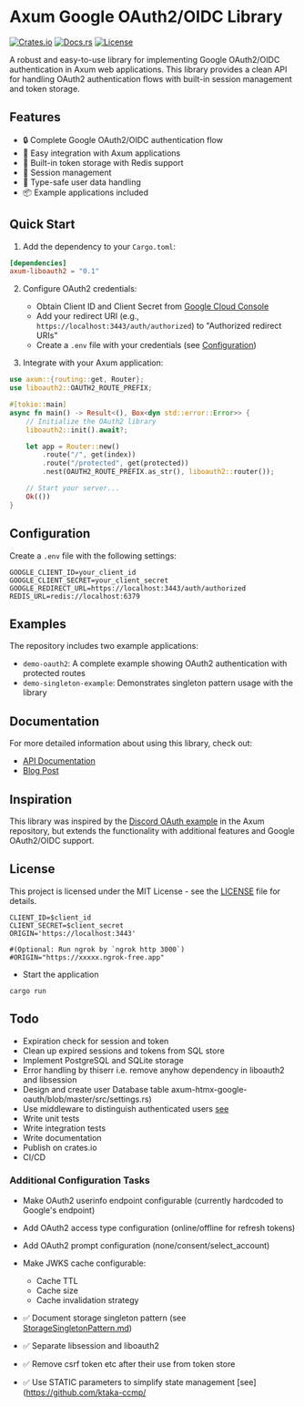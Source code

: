 # Axum Google OAuth2/OIDC Library

[![Crates.io](https://img.shields.io/crates/v/axum-liboauth2)](https://crates.io/crates/axum-liboauth2)
[![Docs.rs](https://docs.rs/axum-liboauth2/badge.svg)](https://docs.rs/axum-liboauth2)
[![License](https://img.shields.io/crates/l/axum-liboauth2)](LICENSE)

A robust and easy-to-use library for implementing Google OAuth2/OIDC authentication in Axum web applications. This library provides a clean API for handling OAuth2 authentication flows with built-in session management and token storage.

## Features

- 🔒 Complete Google OAuth2/OIDC authentication flow
- 🚀 Easy integration with Axum applications
- 💾 Built-in token storage with Redis support
- 🔑 Session management
- 🎯 Type-safe user data handling
- 📦 Example applications included

## Quick Start

1. Add the dependency to your `Cargo.toml`:

```toml
[dependencies]
axum-liboauth2 = "0.1"
```

2. Configure OAuth2 credentials:
   - Obtain Client ID and Client Secret from [Google Cloud Console](https://console.cloud.google.com/apis/credentials)
   - Add your redirect URI (e.g., `https://localhost:3443/auth/authorized`) to "Authorized redirect URIs"
   - Create a `.env` file with your credentials (see [Configuration](#configuration))

3. Integrate with your Axum application:

```rust
use axum::{routing::get, Router};
use liboauth2::OAUTH2_ROUTE_PREFIX;

#[tokio::main]
async fn main() -> Result<(), Box<dyn std::error::Error>> {
    // Initialize the OAuth2 library
    liboauth2::init().await?;

    let app = Router::new()
        .route("/", get(index))
        .route("/protected", get(protected))
        .nest(OAUTH2_ROUTE_PREFIX.as_str(), liboauth2::router());

    // Start your server...
    Ok(())
}
```

## Configuration

Create a `.env` file with the following settings:

```env
GOOGLE_CLIENT_ID=your_client_id
GOOGLE_CLIENT_SECRET=your_client_secret
GOOGLE_REDIRECT_URL=https://localhost:3443/auth/authorized
REDIS_URL=redis://localhost:6379
```

## Examples

The repository includes two example applications:

- `demo-oauth2`: A complete example showing OAuth2 authentication with protected routes
- `demo-singleton-example`: Demonstrates singleton pattern usage with the library

## Documentation

For more detailed information about using this library, check out:
- [API Documentation](https://docs.rs/axum-liboauth2)
- [Blog Post](https://ktaka.blog.ccmp.jp/2024/12/axum-google-oauth2oidc-implementation.html)

## Inspiration

This library was inspired by the [Discord OAuth example](https://github.com/tokio-rs/axum/blob/main/examples/oauth/src/main.rs) in the Axum repository, but extends the functionality with additional features and Google OAuth2/OIDC support.

## License

This project is licensed under the MIT License - see the [LICENSE](LICENSE) file for details.

```text
CLIENT_ID=$client_id
CLIENT_SECRET=$client_secret
ORIGIN='https://localhost:3443'

#(Optional: Run ngrok by `ngrok http 3000`)
#ORIGIN="https://xxxxx.ngrok-free.app"
```

- Start the application

```text
cargo run
```

## Todo

- Expiration check for session and token
- Clean up expired sessions and tokens from SQL store
- Implement PostgreSQL and SQLite storage
- Error handling by thiserr i.e. remove anyhow dependency in liboauth2 and libsession
- Design and create user Database table
axum-htmx-google-oauth/blob/master/src/settings.rs)
- Use middleware to distinguish authenticated users [see](https://github.com/ktaka-ccmp/axum-htmx-google-oauth/blob/master/src/main.rs#L90)
- Write unit tests
- Write integration tests
- Write documentation
- Publish on crates.io
- CI/CD

### Additional Configuration Tasks
- Make OAuth2 userinfo endpoint configurable (currently hardcoded to Google's endpoint)
- Add OAuth2 access type configuration (online/offline for refresh tokens)
- Add OAuth2 prompt configuration (none/consent/select_account)
- Make JWKS cache configurable:
  - Cache TTL
  - Cache size
  - Cache invalidation strategy

- ✅ Document storage singleton pattern (see [StorageSingletonPattern.md](docs/StorageSingletonPattern.md))
- ✅ Separate libsession and liboauth2
- ✅ Remove csrf token etc after their use from token store
- ✅ Use STATIC parameters to simplify state management [see](https://github.com/ktaka-ccmp/
  